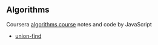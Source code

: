## Algorithms

Coursera [algorithms course](https://www.coursera.org/learn/algorithms-part1/) notes and code by JavaScript

- [union-find](./union-find)
